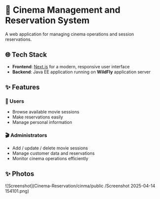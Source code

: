 # 🎥 Cinema Management and Reservation System

A web application for managing cinema operations and session reservations.

## 🌐 Tech Stack

- **Frontend**: [Next.js](https://nextjs.org/) for a modern, responsive user interface
- **Backend**: Java EE application running on **WildFly** application server

## ✨ Features

### 👤 Users
- Browse available movie sessions
- Make reservations easily
- Manage personal information

### 🎬 Administrators
- Add / update / delete movie sessions
- Manage customer data and reservations
- Monitor cinema operations efficiently
## ✨ Photos
![Screenshot](Cinema-Reservation/cinma/public
/Screenshot 2025-04-14 154101.png)
